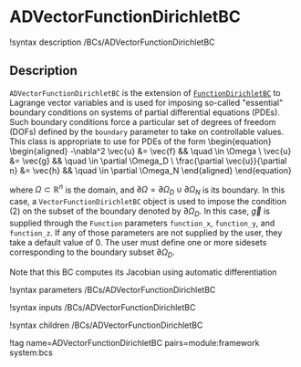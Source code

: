 # ADVectorFunctionDirichletBC

!syntax description /BCs/ADVectorFunctionDirichletBC

## Description

`ADVectorFunctionDirichletBC` is the extension of [`FunctionDirichletBC`](bcs/DirichletBC) to
Lagrange vector variables and is used for
imposing so-called "essential" boundary conditions on systems of
partial differential equations (PDEs).  Such boundary conditions force
a particular set of degrees of freedom (DOFs) defined by the
`boundary` parameter to take on controllable values. This
class is appropriate to use for PDEs of the form
\begin{equation}
\begin{aligned}
  -\nabla^2 \vec{u} &= \vec{f} && \quad \in \Omega \\
  \vec{u} &= \vec{g} && \quad \in \partial \Omega_D \\
  \frac{\partial \vec{u}}{\partial n} &= \vec{h} && \quad \in \partial \Omega_N
\end{aligned}
\end{equation}

where $\Omega \subset \mathbb{R}^n$ is the domain, and $\partial
\Omega = \partial \Omega_D \cup \partial \Omega_N$ is its boundary. In
this case, a `VectorFunctionDirichletBC` object is used to impose the condition (2)
on the subset of the boundary denoted by $\partial \Omega_D$. In this case,
$\vec{g}$ is supplied through the `Function` parameters `function_x`, `function_y`, and
`function_z`. If any of those parameters are not supplied by the user, they
take a default value of $0$. The user must define one
or more sidesets corresponding to the boundary subset $\partial \Omega_D$.

Note that this BC computes its Jacobian using automatic differentiation

!syntax parameters /BCs/ADVectorFunctionDirichletBC

!syntax inputs /BCs/ADVectorFunctionDirichletBC

!syntax children /BCs/ADVectorFunctionDirichletBC

!tag name=ADVectorFunctionDirichletBC pairs=module:framework system:bcs
